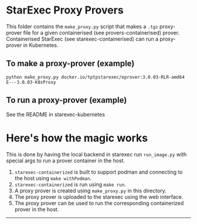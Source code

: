# StarExec Proxy Provers

This folder contains the `make_proxy.py` script that makes a `.tgz` proxy-prover file for a given 
containerised (see provers-containerised) prover.
Containerised StarExec (see starexec-containerised) can run a proxy-prover in Kubernetes.

## To make a proxy-prover (example)
```shell
python make_proxy.py docker.io/tptpstarexec/eprover:3.0.03-RLR-amd64 E---3.0.03-K8sProxy
```
## To run a proxy-prover (example)

See the README in starexec-kubernetes

# Here's how the magic works
This is done by having the local backend in starexec run `run_image.py` with special args to 
run a prover container in the host.

1. `starexec-containerized` is built to support podman and connecting to the host using 
   `make withPodman`.
2. `starexec-containerized` is run using `make run`.
3. A proxy prover is created using `make_proxy.py` in this directory.
4. The proxy prover is uploaded to the starexec using the web interface.
5. The proxy prover can be used to run the corresponding containerized prover in the host.

---
<!--
# Alternatively, using podman to run the images:
python make_proxy.py docker.io/tptpstarexec/eprover:3.0.03-RLR-amd64 E---3.0.03-PodmanProxy --local
-->
```

